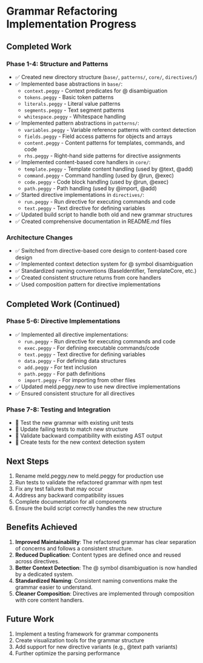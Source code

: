 # Grammar Refactoring Implementation Progress

## Completed Work

### Phase 1-4: Structure and Patterns
- ✅ Created new directory structure (`base/`, `patterns/`, `core/`, `directives/`)
- ✅ Implemented base abstractions in `base/`:
  - `context.peggy` - Context predicates for @ disambiguation
  - `tokens.peggy` - Basic token patterns
  - `literals.peggy` - Literal value patterns
  - `segments.peggy` - Text segment patterns
  - `whitespace.peggy` - Whitespace handling
- ✅ Implemented pattern abstractions in `patterns/`:
  - `variables.peggy` - Variable reference patterns with context detection
  - `fields.peggy` - Field access patterns for objects and arrays
  - `content.peggy` - Content patterns for templates, commands, and code
  - `rhs.peggy` - Right-hand side patterns for directive assignments
- ✅ Implemented content-based core handlers in `core/`:
  - `template.peggy` - Template content handling (used by @text, @add)
  - `command.peggy` - Command handling (used by @run, @exec)
  - `code.peggy` - Code block handling (used by @run, @exec)
  - `path.peggy` - Path handling (used by @import, @add)
- ✅ Started directive implementations in `directives/`:
  - `run.peggy` - Run directive for executing commands and code
  - `text.peggy` - Text directive for defining variables
- ✅ Updated build script to handle both old and new grammar structures
- ✅ Created comprehensive documentation in README.md files

### Architecture Changes
- ✅ Switched from directive-based core design to content-based core design
- ✅ Implemented context detection system for @ symbol disambiguation
- ✅ Standardized naming conventions (BaseIdentifier, TemplateCore, etc.)
- ✅ Created consistent structure returns from core handlers
- ✅ Used composition pattern for directive implementations

## Completed Work (Continued)

### Phase 5-6: Directive Implementations
- ✅ Implemented all directive implementations:
  - `run.peggy` - Run directive for executing commands and code
  - `exec.peggy` - For defining executable commands/code
  - `text.peggy` - Text directive for defining variables
  - `data.peggy` - For defining data structures
  - `add.peggy` - For text inclusion
  - `path.peggy` - For path definitions
  - `import.peggy` - For importing from other files
- ✅ Updated meld.peggy.new to use new directive implementations
- ✅ Ensured consistent structure for all directives

### Phase 7-8: Testing and Integration
- 🔄 Test the new grammar with existing unit tests
- 🔄 Update failing tests to match new structure
- 🔄 Validate backward compatibility with existing AST output
- 🔄 Create tests for the new context detection system

## Next Steps

1. Rename meld.peggy.new to meld.peggy for production use
2. Run tests to validate the refactored grammar with npm test
3. Fix any test failures that may occur
4. Address any backward compatibility issues
5. Complete documentation for all components
6. Ensure the build script correctly handles the new structure

## Benefits Achieved

1. **Improved Maintainability**: The refactored grammar has clear separation of concerns and follows a consistent structure.
2. **Reduced Duplication**: Content types are defined once and reused across directives.
3. **Better Context Detection**: The @ symbol disambiguation is now handled by a dedicated system.
4. **Standardized Naming**: Consistent naming conventions make the grammar easier to understand.
5. **Cleaner Composition**: Directives are implemented through composition with core content handlers.

## Future Work

1. Implement a testing framework for grammar components
2. Create visualization tools for the grammar structure
3. Add support for new directive variants (e.g., @text path variants)
4. Further optimize the parsing performance